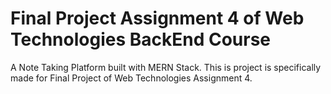 # Final Project Assignment 4 of Web Technologies BackEnd Course
A Note Taking Platform built with MERN Stack. This is project is specifically made for Final Project of Web Technologies Assignment 4.
